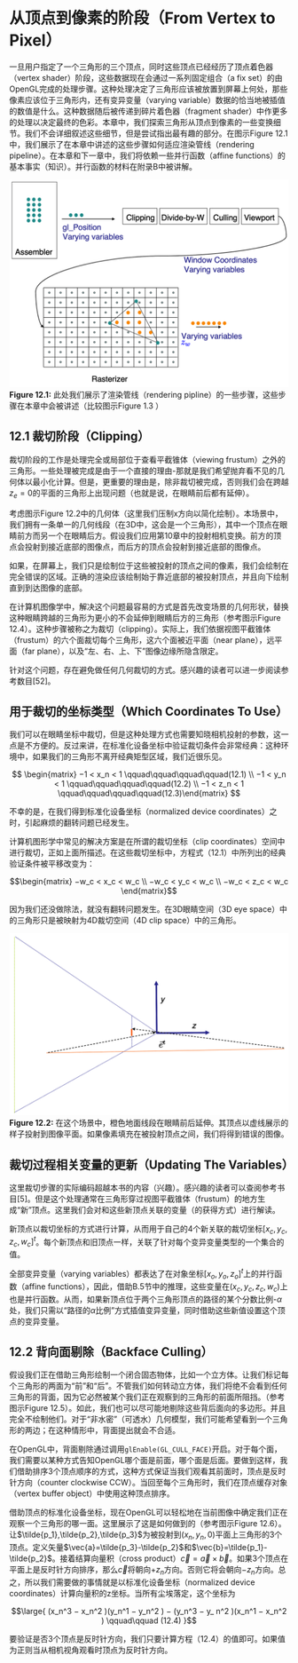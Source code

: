# 从顶点到像素的阶段（From Vertex to Pixel）
一旦用户指定了一个三角形的三个顶点，同时这些顶点已经经历了顶点着色器（vertex shader）阶段，这些数据现在会通过一系列固定组合（a fix set）的由OpenGL完成的处理步骤。这种处理决定了三角形应该被放置到屏幕上何处，那些像素应该位于三角形内，还有变异变量（varying variable）数据的恰当地被插值的数值是什么。这种数据随后被传递到碎片着色器（fragment shader）中作更多的处理以决定最终的色彩。本章中，我们探索三角形从顶点到像素的一些变换细节。我们不会详细叙述这些细节，但是尝试指出最有趣的部分。在图示$\text{Figure 12.1}$中，我们展示了在本章中讲述的这些步骤如何适应渲染管线（rendering pipeline）。在本章和下一章中，我们将依赖一些并行函数（affine functions）的基本事实（知识）。并行函数的材料在附录B中被讲解。

![Figure12.1](media/Figure12.1.png)
**Figure 12.1:** 此处我们展示了渲染管线（rendering pipline）的一些步骤，这些步骤在本章中会被讲述（比较图示$\text{Figure 1.3 }$）

## 12.1 裁切阶段（Clipping）
裁切阶段的工作是处理完全或局部位于查看平截锥体（viewing frustum）之外的三角形。一些处理被完成是由于一个直接的理由-那就是我们希望抛弃看不见的几何体以最小化计算。但是，更重要的理由是，除非裁切被完成，否则我们会在跨越$z_e=0$的平面的三角形上出现问题（也就是说，在眼睛前后都有延伸）。

考虑图示$\text{Figure 12.2}$中的几何体（这里我们压制x方向以简化绘制）。本场景中，我们拥有一条单一的几何线段（在3D中，这会是一个三角形），其中一个顶点在眼睛前方而另一个在眼睛后方。假设我们应用第10章中的投射相机变换。前方的顶点会投射到接近底部的图像点，而后方的顶点会投射到接近底部的图像点。

如果，在屏幕上，我们只是绘制位于这些被投射的顶点之间的像素，我们会绘制在完全错误的区域。正确的渲染应该绘制始于靠近底部的被投射顶点，并且向下绘制直到到达图像的底部。

在计算机图像学中，解决这个问题最容易的方式是首先改变场景的几何形状，替换这种眼睛跨越的三角形为更小的不会延伸到眼睛后方的三角形（参考图示$\text{Figure 12.4}$）。这种步骤被称之为裁切（clipping）。实际上，我们依据视图平截锥体（frustum）的六个面裁切每个三角形，这六个面被近平面（near plane），远平面（far plane），以及“左、右、上、下”图像边缘所隐含限定。

针对这个问题，存在避免做任何几何裁切的方式。感兴趣的读者可以进一步阅读参考数目[52]。

## 用于裁切的坐标类型（Which Coordinates To Use）
我们可以在眼睛坐标中裁切，但是这种处理方式也需要知晓相机投射的参数，这一点是不方便的。反过来讲，在标准化设备坐标中验证裁切条件会非常经典：这种环境中，如果我们的三角形不离开经典矩型区域，我们近很乐见。

$$ \begin{matrix} −1 < x_n < 1 \qquad\qquad\qquad\qquad(12.1) \\ −1 < y_n < 1 \qquad\qquad\qquad\qquad(12.2) \\ −1 < z_n < 1 \qquad\qquad\qquad\qquad(12.3)\end{matrix} $$

不幸的是，在我们得到标准化设备坐标（normalized device coordinates）之时，引起麻烦的翻转问题已经发生。

计算机图形学中常见的解决方案是在所谓的裁切坐标（clip coordinates）空间中进行裁切，正如上面所描述。在这些裁切坐标中，方程式（12.1）中所列出的经典验证条件被平移改变为：

$$\begin{matrix}
    −w_c < x_c < w_c  \\ −w_c < y_c < w_c \\ −w_c < z_c < w_c
\end{matrix}$$

因为我们还没做除法，就没有翻转问题发生。在3D眼睛空间（3D eye space）中的三角形只是被映射为4D裁切空间（4D clip space）中的三角形。

![Figure12.2](media/Figure12.2.png)
**Figure 12.2:** 在这个场景中，橙色地面线段在眼睛前后延伸。其顶点以虚线展示的样子投射到图像平面。如果像素填充在被投射顶点之间，我们将得到错误的图像。

## 裁切过程相关变量的更新（Updating The Variables）
这里裁切步骤的实际编码超越本书的内容（兴趣）。感兴趣的读者可以查阅参考书目[5]。但是这个处理通常在三角形穿过视图平截锥体（frustum）的地方生成“新”顶点。这里我们会对和这些新顶点关联的变量（的获得方式）进行解读。

新顶点以裁切坐标的方式进行计算，从而用于自己的4个新关联的裁切坐标$[x_c,y_c,z_c,w_c]^t$。每个新顶点和旧顶点一样，关联了针对每个变异变量类型的一个集合的值。

全部变异变量（varying variables）都表达了在对象坐标$[x_o,y_o,z_o]^t$上的并行函数（affine functions），因此，借助B.5节中的推理，这些变量在$(x_c,y_c,z_c,w_c)$上也是并行函数。从而，如果新顶点位于两个三角形顶点的路径的某个分数比例-$\alpha$处，我们只需以“路径的$\alpha$比例”方式插值变异变量，同时借助这些新值设置这个顶点的变异变量。

## 12.2 背向面剔除（Backface Culling）
假设我们正在借助三角形绘制一个闭合固态物体，比如一个立方体。让我们标记每个三角形的两面为“前”和“后”。不管我们如何转动立方体，我们将绝不会看到任何三角形的背面，因为它必然被某个我们正在观察到的三角形的前面所阻挡。（参考图示$\text{Figure 12.5}$）。如此，我们也可以尽可能地剔除这些背后面向的多边形。并且完全不绘制他们。对于“非水密”（可透水）几何模型，我们可能希望看到一个三角形的两边；在这种情形中，背面提出就会不合适。

在OpenGL中，背面剔除通过调用`glEnable(GL_CULL_FACE)`开启。对于每个面，我们需要以某种方式告知OpenGL哪个面是前面，哪个面是后面。要做到这样，我们借助排序3个顶点顺序的方式，这种方式保证当我们观看其前面时，顶点是反时针方向（counter clockwise CCW）。当回至每个三角形时，我们在顶点缓存对象（vertex buffer object）中使用这种顶点排序。

借助顶点的标准化设备坐标，现在OpenGL可以轻松地在当前图像中确定我们正在观察一个三角形的哪一面。这里展示了这是如何做到的（参考图示$\text{Figure 12.6}$）。让$\tilde{p_1},\tilde{p_2},\tilde{p_3}$为被投射到$(x_n,y_n,0)$平面上三角形的3个顶点。定义矢量$\vec{a}=\tilde{p_3}-\tilde{p_2}$和$\vec{b}=\tilde{p_1}-\tilde{p_2}$。接着结算向量积（cross product）$\vec{c}=\vec{a} \times \vec{b}$。如果3个顶点在平面上是反时针方向排序，那么$\vec{c}$将朝向$+z_n$方向。否则它将会朝向$-z_n$方向。总之，所以我们需要做的事情就是以标准化设备坐标（normalized device coordinates）计算向量积的z坐标。当所有尘埃落定，这个坐标为

$$\large{ (x_n^3 − x_n^2 )(y_n^1 − y_n^2 ) − (y_n^3 − y_ n^2 )(x_n^1 − x_n^2 ) \qquad\qquad (12.4) }$$

要验证是否3个顶点是反时针方向，我们只要计算方程（12.4）的值即可。如果值为正则当从相机视角观看时顶点为反时针方向。



